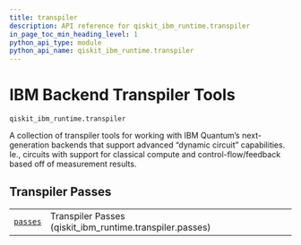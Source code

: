 ```yaml
---
title: transpiler
description: API reference for qiskit_ibm_runtime.transpiler
in_page_toc_min_heading_level: 1
python_api_type: module
python_api_name: qiskit_ibm_runtime.transpiler
---
```


<span id="ibm-backend-transpiler-tools-qiskit-ibm-runtime-transpiler" />

<span id="module-qiskit_ibm_runtime.transpiler" />

# IBM Backend Transpiler Tools

<span id="module-qiskit_ibm_runtime.transpiler" />

`qiskit_ibm_runtime.transpiler`

A collection of transpiler tools for working with IBM Quantum’s next-generation backends that support advanced “dynamic circuit” capabilities. Ie., circuits with support for classical compute and control-flow/feedback based off of measurement results.

## Transpiler Passes

|                                                                                                                                     |                                                            |
| ----------------------------------------------------------------------------------------------------------------------------------- | ---------------------------------------------------------- |
| [`passes`](qiskit_ibm_runtime.transpiler.passes#module-qiskit_ibm_runtime.transpiler.passes "qiskit_ibm_runtime.transpiler.passes") | Transpiler Passes (qiskit\_ibm\_runtime.transpiler.passes) |

